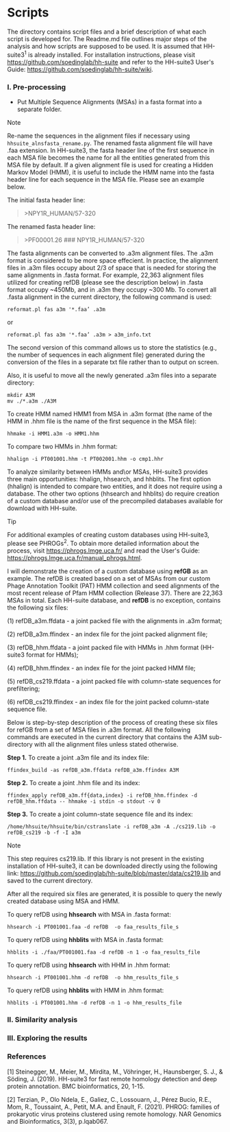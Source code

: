 # Scripts
The directory contains script files and a brief description of what each script is developed for.
The Readme.md file outlines major steps of the analysis and how scripts are supposed to be used.
It is assumed that HH-suite3<sup>1</sup> is already installed. For installation instructions, please visit https://github.com/soedinglab/hh-suite and refer to the HH-suite3 User's Guide: https://github.com/soedinglab/hh-suite/wiki.

### I. Pre-processing

* Put Multiple Sequence Alignments (MSAs) in a fasta format into a separate folder.
> [!NOTE]
Re-name the sequences in the alignment files if necessary using `hhsuite_alnsfasta_rename.py`. The renamed fasta alignment file will have .faa extension.
In HH-suite3, the fasta header line of the first sequence in each MSA file becomes the name for all the entities generated from this MSA file by default.
If a given alignment file is used for creating a Hidden Markov Model (HMM), it is useful to include the HMM name into the fasta header line for each sequence in the MSA file. Please see an example below.

The initial fasta header line:
> \>NPY1R_HUMAN/57-320

The renamed fasta header line:
> \>PF00001.26 ### NPY1R_HUMAN/57-320

The fasta alignments can be converted to .a3m alignment files. The .a3m format is considered to be more space effecient. In practice, the alignment files in .a3m files occupy about 2/3 of space that is needed for storing the same alignments in .fasta format. For example, 22,363 alignment files utilized for creating refDB (please see the description below) in .fasta format occupy ~450Mb, and in .a3m they occupy ~300 Mb. To convert all .fasta alignment in the current directory, the following command is used:  

`reformat.pl fas a3m '*.faa’ .a3m`

or

`reformat.pl fas a3m '*.faa’ .a3m > a3m_info.txt`

The second version of this command allows us to store the statistics (e.g., the number of sequences in each alignment file) generated during the conversion of the files in a separate txt file rather than to output on screen.

Also, it is useful to move all the newly generated .a3m files into a separate directory:
```
mkdir A3M
mv ./*.a3m ./A3M
```

To create HMM named HMM1 from MSA in .a3m format (the name of the HMM in .hhm file is the name of the first sequence in the MSA file):
```
hhmake -i HMM1.a3m -o HMM1.hhm
```
To compare two HMMs in .hhm format:
```
hhalign -i PT001001.hhm -t PT002001.hhm -o cmp1.hhr
```


To analyze similarity between HMMs and\or MSAs, HH-suite3 provides three main opportunities: hhalign, hhsearch, and hhblits.
The first option (hhalign) is intended to compare two entities, and it does not require using a database.
The other two options (hhsearch and hhblits) do require creation of a custom database and/or use of the precompiled databases available for download with HH-suite.

> [!TIP]
For additional examples of creating custom databases using HH-suite3, please see PHROGs<sup>2</sup>. To obtain more detailed information about the process, visit https://phrogs.lmge.uca.fr/ and read the User's Guide: https://phrogs.lmge.uca.fr/manual_phrogs.html.

I will demonstrate the creation of a custom database using __refGB__ as an example.
The refDB is created based on a set of MSAs from our custom Phage Annotation Toolkit (PAT) HMM collection and seed alignments of the most recent release of Pfam HMM collection (Release 37). There are 22,363 MSAs in total. Each HH-suite database, and __refDB__ is no exception, contains the following six files:

(1) refDB_a3m.ffdata - a joint packed file with the alignments in .a3m format;

(2) refDB_a3m.ffindex - an index file for the joint packed alignment file;

(3) refDB_hhm.ffdata - a joint packed file with HMMs in .hhm format (HH-suite3 format for HMMs);

(4) refDB_hhm.ffindex - an index file for the joint packed HMM file;

(5) refDB_cs219.ffdata - a joint packed file with column-state sequences for prefiltering;

(6) refDB_cs219.ffindex - an index file for the joint packed column-state sequence file.

Below is step-by-step description of the process of creating these six files for refGB from a set of MSA files in .a3m format.
All the following commands are executed in the current directory that contains the A3M sub-directory with all the alignment files unless stated otherwise.

__Step 1.__ To create a joint .a3m file and its index file:
```
ffindex_build -as refDB_a3m.ffdata refDB_a3m.ffindex A3M
```

__Step 2.__ To create a joint .hhm file and its index:
```
ffindex_apply refDB_a3m.ff{data,index} -i refDB_hhm.ffindex -d refDB_hhm.ffdata -- hhmake -i stdin -o stdout -v 0
```
__Step 3.__ To create a joint column-state sequence file and its index:
```
/home/hhsuite/hhsuite/bin/cstranslate -i refDB_a3m -A ./cs219.lib -o refDB_cs219 -b -f -I a3m
```
> [!NOTE]
This step requires cs219.lib. If this library is not present in the existing installation of HH-suite3, it can be downloaded directly using the following link: https://github.com/soedinglab/hh-suite/blob/master/data/cs219.lib and saved to the current directory.

After all the required six files are generated, it is possible to query the newly created database using MSA and HMM.

To query refDB using __hhsearch__ with MSA in .fasta format:
```
hhsearch -i PT001001.faa -d refDB  -o faa_results_file_s
```

To query refDB using __hhblits__ with MSA in .fasta format:
```
hhblits -i ./faa/PT001001.faa -d refDB -n 1 -o faa_results_file
```

To query refDB using __hhsearch__ with HHM in .hhm format:
```
hhsearch -i PT001001.hhm -d refDB  -o hhm_results_file_s
```

To query refDB using __hhblits__ with HMM in .hhm format:
```
hhblits -i PT001001.hhm -d refDB -n 1 -o hhm_results_file
```

### II. Similarity analysis


### III. Exploring the results


### References

[1] Steinegger, M., Meier, M., Mirdita, M., Vöhringer, H., Haunsberger, S. J., & Söding, J. (2019). HH-suite3 for fast remote homology detection and deep protein annotation. BMC bioinformatics, 20, 1-15.

[2] Terzian, P., Olo Ndela, E., Galiez, C., Lossouarn, J., Pérez Bucio, R.E., Mom, R., Toussaint, A., Petit, M.A. and Enault, F. (2021). PHROG: families of prokaryotic virus proteins clustered using remote homology. NAR Genomics and Bioinformatics, 3(3), p.lqab067.
